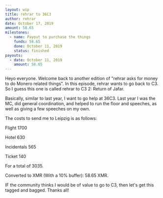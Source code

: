 ```yaml
---
layout: wip
title: rehrar to 36C3
author: rehrar
date: October 17, 2019
amount: 58.65
milestones:
  - name: Payout to purchase the things
    funds: 58.65
    done: October 11, 2019
    status: finished
payouts:
  - date: October 11, 2019
    amount: 58.65
---
```


Heyo everyone. Welcome back to another edition of "rehrar asks for money to do Monero related things". In this episode, rehrar wants to go back to C3. So I guess this one is called rehrar to C3 2: Return of Jafar.

Basically, similar to last year, I want to go help at 36C3. Last year I was the MC, did general coordination, and helped to run the floor and speeches, as well as giving a few speeches on my own.

The costs to send me to Leipzig is as follows:

Flight	1700

Hotel	630

Incidentals	565

Ticket	140

For a total of 3035. 

Converted to XMR (With a 10% buffer):
58.65 XMR.

IF the community thinks I would be of value to go to C3, then let's get this tagged and bagged. Thanks all!
